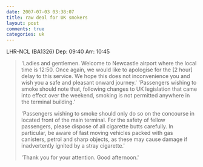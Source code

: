 ```yaml
---
date: 2007-07-03 03:38:07
title: raw deal for UK smokers
layout: post
comments: true
categories: uk
---
```

LHR-NCL (BA1326) Dep: 09:40 Arr: 10:45

> 'Ladies and gentlemen. Welcome to Newcastle airport where the local
> time is 12:50. Once again, we would like to apologise for the [2 hour]
> delay to this service. We hope this does not inconvenience you and
> wish you a safe and pleasant onward journey.'
> 'Passengers wishing to smoke should note that, following changes to UK
> legislation that came into effect over the weekend, smoking is not
> permitted anywhere in the terminal building.'
>
> 'Passengers wishing to smoke should only do so on the concourse in
> located front of the main terminal. For the safety of fellow
> passengers, please dispose of all cigarette butts carefully. In
> particular, be aware of fast moving vehicles packed with gas
> canisters, petrol and sharp objects, as these may cause damage if
> inadvertently ignited by a stray cigarette.'
>
> 'Thank you for your attention. Good afternoon.'
